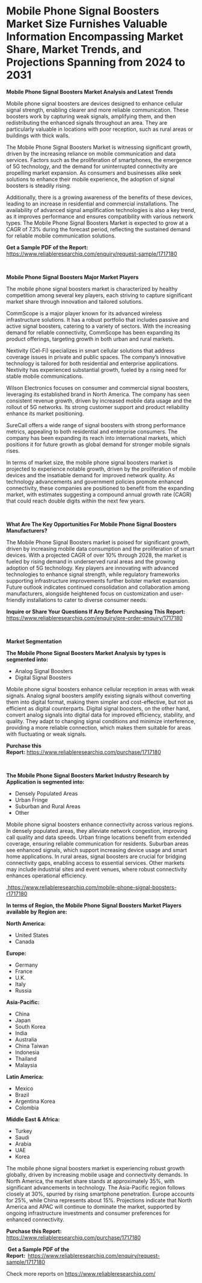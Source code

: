 <p><h1>Mobile Phone Signal Boosters Market Size Furnishes Valuable Information Encompassing Market Share, Market Trends, and Projections Spanning from 2024 to 2031</h1></p><p><strong>Mobile Phone Signal Boosters Market Analysis and Latest Trends</strong></p>
<p><p>Mobile phone signal boosters are devices designed to enhance cellular signal strength, enabling clearer and more reliable communication. These boosters work by capturing weak signals, amplifying them, and then redistributing the enhanced signals throughout an area. They are particularly valuable in locations with poor reception, such as rural areas or buildings with thick walls.</p><p>The Mobile Phone Signal Boosters Market is witnessing significant growth, driven by the increasing reliance on mobile communication and data services. Factors such as the proliferation of smartphones, the emergence of 5G technology, and the demand for uninterrupted connectivity are propelling market expansion. As consumers and businesses alike seek solutions to enhance their mobile experience, the adoption of signal boosters is steadily rising.</p><p>Additionally, there is a growing awareness of the benefits of these devices, leading to an increase in residential and commercial installations. The availability of advanced signal amplification technologies is also a key trend, as it improves performance and ensures compatibility with various network types. The Mobile Phone Signal Boosters Market is expected to grow at a CAGR of 7.3% during the forecast period, reflecting the sustained demand for reliable mobile communication solutions.</p></p>
<p><strong>Get a Sample PDF of the Report:&nbsp;</strong> <a href="https://www.reliableresearchiq.com/enquiry/request-sample/1717180?utm_campaign=1870&utm_medium=2&utm_source=Github&utm_content=ia&utm_term=28122024&utm_id=mobile-phone-signal-boosters">https://www.reliableresearchiq.com/enquiry/request-sample/1717180</a></p>
<p>&nbsp;</p>
<p><strong>Mobile Phone Signal Boosters Major Market Players</strong></p>
<p><p>The mobile phone signal boosters market is characterized by healthy competition among several key players, each striving to capture significant market share through innovation and tailored solutions.</p><p>CommScope is a major player known for its advanced wireless infrastructure solutions. It has a robust portfolio that includes passive and active signal boosters, catering to a variety of sectors. With the increasing demand for reliable connectivity, CommScope has been expanding its product offerings, targeting growth in both urban and rural markets.</p><p>Nextivity (Cel-Fi) specializes in smart cellular solutions that address coverage issues in private and public spaces. The company’s innovative technology is tailored for both residential and enterprise applications. Nextivity has experienced substantial growth, fueled by a rising need for stable mobile communications.</p><p>Wilson Electronics focuses on consumer and commercial signal boosters, leveraging its established brand in North America. The company has seen consistent revenue growth, driven by increased mobile data usage and the rollout of 5G networks. Its strong customer support and product reliability enhance its market positioning.</p><p>SureCall offers a wide range of signal boosters with strong performance metrics, appealing to both residential and enterprise consumers. The company has been expanding its reach into international markets, which positions it for future growth as global demand for stronger mobile signals rises.</p><p>In terms of market size, the mobile phone signal boosters market is projected to experience notable growth, driven by the proliferation of mobile devices and the insatiable demand for improved network quality. As technology advancements and government policies promote enhanced connectivity, these companies are positioned to benefit from the expanding market, with estimates suggesting a compound annual growth rate (CAGR) that could reach double digits within the next few years.</p></p>
<p>&nbsp;</p>
<p><strong>What Are The Key Opportunities For Mobile Phone Signal Boosters Manufacturers?</strong></p>
<p><p>The Mobile Phone Signal Boosters market is poised for significant growth, driven by increasing mobile data consumption and the proliferation of smart devices. With a projected CAGR of over 10% through 2028, the market is fueled by rising demand in underserved rural areas and the growing adoption of 5G technology. Key players are innovating with advanced technologies to enhance signal strength, while regulatory frameworks supporting infrastructure improvements further bolster market expansion. Future outlook indicates continued consolidation and collaboration among manufacturers, alongside heightened focus on customization and user-friendly installations to cater to diverse consumer needs.</p></p>
<p><strong>Inquire or Share Your Questions If Any Before Purchasing This Report:</strong> <a href="https://www.reliableresearchiq.com/enquiry/pre-order-enquiry/1717180?utm_campaign=1870&utm_medium=2&utm_source=Github&utm_content=ia&utm_term=28122024&utm_id=mobile-phone-signal-boosters">https://www.reliableresearchiq.com/enquiry/pre-order-enquiry/1717180</a></p>
<p>&nbsp;</p>
<p><strong>Market Segmentation</strong></p>
<p><strong>The Mobile Phone Signal Boosters Market Analysis by types is segmented into:</strong></p>
<p><ul><li>Analog Signal Boosters</li><li>Digital Signal Boosters</li></ul></p>
<p><p>Mobile phone signal boosters enhance cellular reception in areas with weak signals. Analog signal boosters amplify existing signals without converting them into digital format, making them simpler and cost-effective, but not as efficient as digital counterparts. Digital signal boosters, on the other hand, convert analog signals into digital data for improved efficiency, stability, and quality. They adapt to changing signal conditions and minimize interference, providing a more reliable connection, which makes them suitable for areas with fluctuating or weak signals.</p></p>
<p><strong>Purchase this Report:&nbsp;</strong><a href="https://www.reliableresearchiq.com/purchase/1717180?utm_campaign=1870&utm_medium=2&utm_source=Github&utm_content=ia&utm_term=28122024&utm_id=mobile-phone-signal-boosters">https://www.reliableresearchiq.com/purchase/1717180</a></p>
<p>&nbsp;</p>
<p><strong>The Mobile Phone Signal Boosters Market Industry Research by Application is segmented into:</strong></p>
<p><ul><li>Densely Populated Areas</li><li>Urban Fringe</li><li>Suburban and Rural Areas</li><li>Other</li></ul></p>
<p><p>Mobile phone signal boosters enhance connectivity across various regions. In densely populated areas, they alleviate network congestion, improving call quality and data speeds. Urban fringe locations benefit from extended coverage, ensuring reliable communication for residents. Suburban areas see enhanced signals, which support increasing device usage and smart home applications. In rural areas, signal boosters are crucial for bridging connectivity gaps, enabling access to essential services. Other markets may include industrial sites and event venues, where robust connectivity enhances operational efficiency.</p></p>
<p><a href="https://www.reliableresearchiq.com/mobile-phone-signal-boosters-r1717180?utm_campaign=1870&utm_medium=2&utm_source=Github&utm_content=ia&utm_term=28122024&utm_id=mobile-phone-signal-boosters">&nbsp;https://www.reliableresearchiq.com/mobile-phone-signal-boosters-r1717180</a></p>
<p><strong>In terms of Region, the Mobile Phone Signal Boosters Market Players available by Region are:</strong></p>
<p>
    <p> <strong> North America: </strong>
        <ul>
            <li>United States</li>
            <li>Canada</li>
        </ul>
        </p> 
    <p> <strong> Europe: </strong>
        <ul>
            <li>Germany</li>
            <li>France</li>
            <li>U.K.</li>
            <li>Italy</li>
            <li>Russia</li>
        </ul>
        </p> 
    <p> <strong> Asia-Pacific: </strong>
        <ul>
            <li>China</li>
            <li>Japan</li>
            <li>South Korea</li>
            <li>India</li>
            <li>Australia</li>
            <li>China Taiwan</li>
            <li>Indonesia</li>
            <li>Thailand</li>
            <li>Malaysia</li>
        </ul>
        </p> 
    <p> <strong> Latin America: </strong>
        <ul>
            <li>Mexico</li>
            <li>Brazil</li>
            <li>Argentina Korea</li>
            <li>Colombia</li>
        </ul>
        </p> 
    <p> <strong> Middle East & Africa: </strong>
        <ul>
            <li>Turkey</li>
            <li>Saudi</li>
            <li>Arabia</li>
            <li>UAE</li>
            <li>Korea</li>
        </ul>
    </p>
    </p>
<p><p>The mobile phone signal boosters market is experiencing robust growth globally, driven by increasing mobile usage and connectivity demands. In North America, the market share stands at approximately 35%, with significant advancements in technology. The Asia-Pacific region follows closely at 30%, spurred by rising smartphone penetration. Europe accounts for 25%, while China represents about 15%. Projections indicate that North America and APAC will continue to dominate the market, supported by ongoing infrastructure investments and consumer preferences for enhanced connectivity.</p></p>
<p><strong>Purchase this Report: </strong><a href="https://www.reliableresearchiq.com/purchase/1717180?utm_campaign=1870&utm_medium=2&utm_source=Github&utm_content=ia&utm_term=28122024&utm_id=mobile-phone-signal-boosters">https://www.reliableresearchiq.com/purchase/1717180</a></p>
<p>&nbsp;<strong>Get a Sample PDF of the Report:&nbsp;&nbsp;</strong><a href="https://www.reliableresearchiq.com/enquiry/request-sample/1717180?utm_campaign=1870&utm_medium=2&utm_source=Github&utm_content=ia&utm_term=28122024&utm_id=mobile-phone-signal-boosters">https://www.reliableresearchiq.com/enquiry/request-sample/1717180</a></p>
<p><strong></strong></p>
<p>Check more reports on <a href="https://www.reliableresearchiq.com/?utm_campaign=1870&utm_medium=2&utm_source=Github&utm_content=ia&utm_term=28122024&utm_id=mobile-phone-signal-boosters">https://www.reliableresearchiq.com/</a></p>